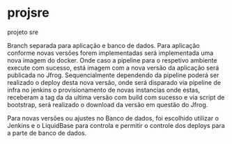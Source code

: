 # projsre
projeto sre

Branch separada para aplicação e banco de dados. Para aplicação conforme novas versões forem implementadas será implementada uma nova imagem do docker. Onde caso a pipeline para o respetivo ambiente execute com sucesso, está imagem com a nova versão da aplicação será publicada no Jfrog. Sequencialmente dependendo da pipeline poderá ser realizado o deploy desta nova versão, onde será disparado via pipeline de infra no jenkins o provisionamento de novas instancias onde estas,  receberam a tag da da ultima versão com build com sucesso e via script de bootstrap, será realizado o download da versão em questão do Jfrog.

Para novas versões ou ajustes no Banco de dados, foi escolhido utilizar o Jenkins e o LiquidBase para controla e permitir o controle dos deploys para a parte de banco de dados.
